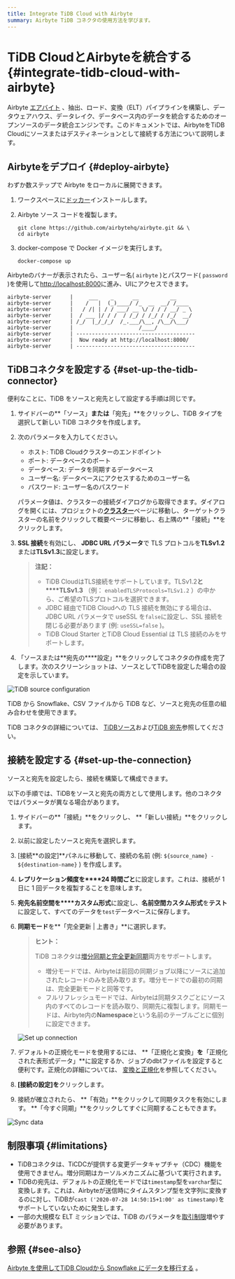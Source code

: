 ```yaml
---
title: Integrate TiDB Cloud with Airbyte
summary: Airbyte TiDB コネクタの使用方法を学びます。
---
```


# TiDB CloudとAirbyteを統合する {#integrate-tidb-cloud-with-airbyte}

Airbyte [エアバイト](https://airbyte.com/) 、抽出、ロード、変換（ELT）パイプラインを構築し、データウェアハウス、データレイク、データベース内のデータを統合するためのオープンソースのデータ統合エンジンです。このドキュメントでは、AirbyteをTiDB Cloudにソースまたはデスティネーションとして接続する方法について説明します。

## Airbyteをデプロイ {#deploy-airbyte}

わずか数ステップで Airbyte をローカルに展開できます。

1.  ワークスペースに[ドッカー](https://www.docker.com/products/docker-desktop)インストールします。

2.  Airbyte ソース コードを複製します。

    ```shell
    git clone https://github.com/airbytehq/airbyte.git && \
    cd airbyte
    ```

3.  docker-compose で Docker イメージを実行します。

    ```shell
    docker-compose up
    ```

Airbyteのバナーが表示されたら、ユーザー名( `airbyte` )とパスワード( `password` )を使用して[http://localhost:8000](http://localhost:8000)に進み、UIにアクセスできます。

    airbyte-server      |     ___    _      __          __
    airbyte-server      |    /   |  (_)____/ /_  __  __/ /____
    airbyte-server      |   / /| | / / ___/ __ \/ / / / __/ _ \
    airbyte-server      |  / ___ |/ / /  / /_/ / /_/ / /_/  __/
    airbyte-server      | /_/  |_/_/_/  /_.___/\__, /\__/\___/
    airbyte-server      |                     /____/
    airbyte-server      | --------------------------------------
    airbyte-server      |  Now ready at http://localhost:8000/
    airbyte-server      | --------------------------------------

## TiDBコネクタを設定する {#set-up-the-tidb-connector}

便利なことに、TiDB をソースと宛先として設定する手順は同じです。

1.  サイドバーの**「ソース」**または**「宛先」**をクリックし、TiDB タイプを選択して新しい TiDB コネクタを作成します。

2.  次のパラメータを入力してください。

    -   ホスト: TiDB Cloudクラスターのエンドポイント
    -   ポート: データベースのポート
    -   データベース: データを同期するデータベース
    -   ユーザー名: データベースにアクセスするためのユーザー名
    -   パスワード: ユーザー名のパスワード

    パラメータ値は、クラスターの接続ダイアログから取得できます。ダイアログを開くには、プロジェクトの[**クラスター**](https://tidbcloud.com/project/clusters)ページに移動し、ターゲットクラスターの名前をクリックして概要ページに移動し、右上隅の**「接続」**をクリックします。

3.  **SSL 接続**を有効にし、 **JDBC URL パラメータ**で TLS プロトコルを**TLSv1.2**または**TLSv1.3**に設定します。

    > **注記：**
    >
    > -   TiDB CloudはTLS接続をサポートしています。TLSv1.2**と****TLSv1.3** （例： `enabledTLSProtocols=TLSv1.2` ）の中から、ご希望のTLSプロトコルを選択できます。
    > -   JDBC 経由でTiDB Cloudへの TLS 接続を無効にする場合は、JDBC URL パラメータで useSSL を`false`に設定し、SSL 接続を閉じる必要があります (例: `useSSL=false` )。
    > -   TiDB Cloud Starter とTiDB Cloud Essential は TLS 接続のみをサポートします。

4.  「ソースまたは**宛先の****設定」**をクリックしてコネクタの作成を完了します。次のスクリーンショットは、ソースとしてTiDBを設定した場合の設定を示しています。

![TiDB source configuration](https://docs-download.pingcap.com/media/images/docs/tidb-cloud/integration-airbyte-parameters.jpg)

TiDB から Snowflake、CSV ファイルから TiDB など、ソースと宛先の任意の組み合わせを使用できます。

TiDB コネクタの詳細については、 [TiDBソース](https://docs.airbyte.com/integrations/sources/tidb)および[TiDB 宛先](https://docs.airbyte.com/integrations/destinations/tidb)参照してください。

## 接続を設定する {#set-up-the-connection}

ソースと宛先を設定したら、接続を構築して構成できます。

以下の手順では、TiDBをソースと宛先の両方として使用します。他のコネクタではパラメータが異なる場合があります。

1.  サイドバーの**「接続」**をクリックし、 **「新しい接続」**をクリックします。

2.  以前に設定したソースと宛先を選択します。

3.  [接続**の設定]**パネルに移動して、接続の名前 (例: `${source_name} - ${destination-name}` ) を作成します。

4.  **レプリケーション頻度を****24 時間ごと**に設定します。これは、接続が 1 日に 1 回データを複製することを意味します。

5.  **宛先名前空間を****カスタム形式**に設定し、**名前空間カスタム形式**を**テスト**に設定して、すべてのデータを`test`データベースに保存します。

6.  **同期モード**を**「完全更新 | 上書き」**に選択します。

    > **ヒント：**
    >
    > TiDB コネクタは[増分同期と完全更新同期](https://airbyte.com/blog/understanding-data-replication-modes)両方をサポートします。
    >
    > -   増分モードでは、Airbyteは前回の同期ジョブ以降にソースに追加されたレコードのみを読み取ります。増分モードでの最初の同期は、完全更新モードと同等です。
    > -   フルリフレッシュモードでは、Airbyteは同期タスクごとにソース内のすべてのレコードを読み取り、同期先に複製します。同期モードは、Airbyte内の**Namespace**という名前のテーブルごとに個別に設定できます。

    ![Set up connection](https://docs-download.pingcap.com/media/images/docs/tidb-cloud/integration-airbyte-connection.jpg)

7.  デフォルトの正規化モードを使用するには、 **「正規化と変換」**を**「正規化された表形式データ」**に設定するか、ジョブのdbtファイルを設定すると便利です。正規化の詳細については、 [変換と正規化](https://docs.airbyte.com/operator-guides/transformation-and-normalization/transformations-with-dbt)を参照してください。

8.  **[接続の設定]を**クリックします。

9.  接続が確立されたら、 **「有効」**をクリックして同期タスクを有効にします。 **「今すぐ同期」**をクリックしてすぐに同期することもできます。

![Sync data](https://docs-download.pingcap.com/media/images/docs/tidb-cloud/integration-airbyte-sync.jpg)

## 制限事項 {#limitations}

-   TiDBコネクタは、TiCDCが提供する変更データキャプチャ（CDC）機能を使用できません。増分同期はカーソルメカニズムに基づいて実行されます。
-   TiDBの宛先は、デフォルトの正規化モードでは`timestamp`型を`varchar`型に変換します。これは、Airbyteが送信時にタイムスタンプ型を文字列に変換するのに対し、TiDBが`cast ('2020-07-28 14:50:15+1:00' as timestamp)`をサポートしていないために発生します。
-   一部の大規模な ELT ミッションでは、TiDB のパラメータを[取引制限](/develop/dev-guide-transaction-restraints.md#large-transaction-restrictions)増やす必要があります。

## 参照 {#see-also}

[Airbyte を使用してTiDB Cloudから Snowflake にデータを移行する](https://www.pingcap.com/blog/using-airbyte-to-migrate-data-from-tidb-cloud-to-snowflake/) 。
